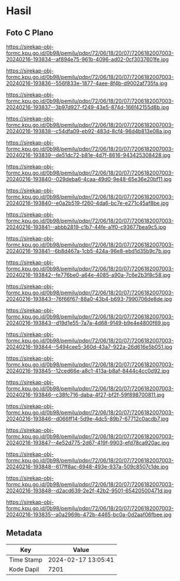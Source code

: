 # Hasil

## Foto C Plano

https://sirekap-obj-formc.kpu.go.id/0b98/pemilu/pdpr/72/06/18/20/07/7206182007003-20240216-193834--af894e75-961b-4096-ad02-0cf3037601fe.jpg

https://sirekap-obj-formc.kpu.go.id/0b98/pemilu/pdpr/72/06/18/20/07/7206182007003-20240216-193836--556f833e-1877-4aee-8f4b-d9002af735fa.jpg

https://sirekap-obj-formc.kpu.go.id/0b98/pemilu/pdpr/72/06/18/20/07/7206182007003-20240216-193837--3b97d927-f249-43e5-874d-166f42155d8b.jpg

https://sirekap-obj-formc.kpu.go.id/0b98/pemilu/pdpr/72/06/18/20/07/7206182007003-20240216-193838--c54dfa09-eb92-483d-8cf4-96d4b813e08a.jpg

https://sirekap-obj-formc.kpu.go.id/0b98/pemilu/pdpr/72/06/18/20/07/7206182007003-20240216-193839--de51dc72-b81e-4d7f-8616-943425308428.jpg

https://sirekap-obj-formc.kpu.go.id/0b98/pemilu/pdpr/72/06/18/20/07/7206182007003-20240216-193840--029deba6-4caa-49d0-9e48-65e36e20bf11.jpg

https://sirekap-obj-formc.kpu.go.id/0b98/pemilu/pdpr/72/06/18/20/07/7206182007003-20240216-193840--e0a2b519-f260-4da6-bc7e-e271c45af8be.jpg

https://sirekap-obj-formc.kpu.go.id/0b98/pemilu/pdpr/72/06/18/20/07/7206182007003-20240216-193841--abbb2819-c1b7-44fe-a1f0-c93677bea9c5.jpg

https://sirekap-obj-formc.kpu.go.id/0b98/pemilu/pdpr/72/06/18/20/07/7206182007003-20240216-193841--6b8d467a-1cb5-424a-96e8-ebd1d35b9c7b.jpg

https://sirekap-obj-formc.kpu.go.id/0b98/pemilu/pdpr/72/06/18/20/07/7206182007003-20240216-193842--fe776be0-a64e-4085-a90a-7c6e2b3f8c58.jpg

https://sirekap-obj-formc.kpu.go.id/0b98/pemilu/pdpr/72/06/18/20/07/7206182007003-20240216-193843--76f66f67-88a0-43b4-b693-7990706de8de.jpg

https://sirekap-obj-formc.kpu.go.id/0b98/pemilu/pdpr/72/06/18/20/07/7206182007003-20240216-193843--d19d1e55-7a7a-4d68-9149-b9e4e4800f69.jpg

https://sirekap-obj-formc.kpu.go.id/0b98/pemilu/pdpr/72/06/18/20/07/7206182007003-20240216-193844--5494cee5-360d-43a7-922a-26d616e5b051.jpg

https://sirekap-obj-formc.kpu.go.id/0b98/pemilu/pdpr/72/06/18/20/07/7206182007003-20240216-193845--12ced66e-a8c1-413a-b8af-8444c4cc0d92.jpg

https://sirekap-obj-formc.kpu.go.id/0b98/pemilu/pdpr/72/06/18/20/07/7206182007003-20240216-193846--c38fc716-daba-4f27-bf2f-59f898700811.jpg

https://sirekap-obj-formc.kpu.go.id/0b98/pemilu/pdpr/72/06/18/20/07/7206182007003-20240216-193846--d066ff14-5d9e-4dc5-89b7-67712c0acdb7.jpg

https://sirekap-obj-formc.kpu.go.id/0b98/pemilu/pdpr/72/06/18/20/07/7206182007003-20240216-193847--4e52d775-2d67-419f-9903-efd78ca920ac.jpg

https://sirekap-obj-formc.kpu.go.id/0b98/pemilu/pdpr/72/06/18/20/07/7206182007003-20240216-193848--617ff8ac-6948-493e-937a-509c8507c1de.jpg

https://sirekap-obj-formc.kpu.go.id/0b98/pemilu/pdpr/72/06/18/20/07/7206182007003-20240216-193848--d2acd639-2e2f-42b2-9501-65420500471d.jpg

https://sirekap-obj-formc.kpu.go.id/0b98/pemilu/pdpr/72/06/18/20/07/7206182007003-20240216-193835--a0a2969b-472b-4465-bc0a-0d2aaf06fbee.jpg


## Metadata

| Key        | Value               |
| ---------- | ------------------- |
| Time Stamp | 2024-02-17 13:05:41 |
| Kode Dapil | 7201                |



